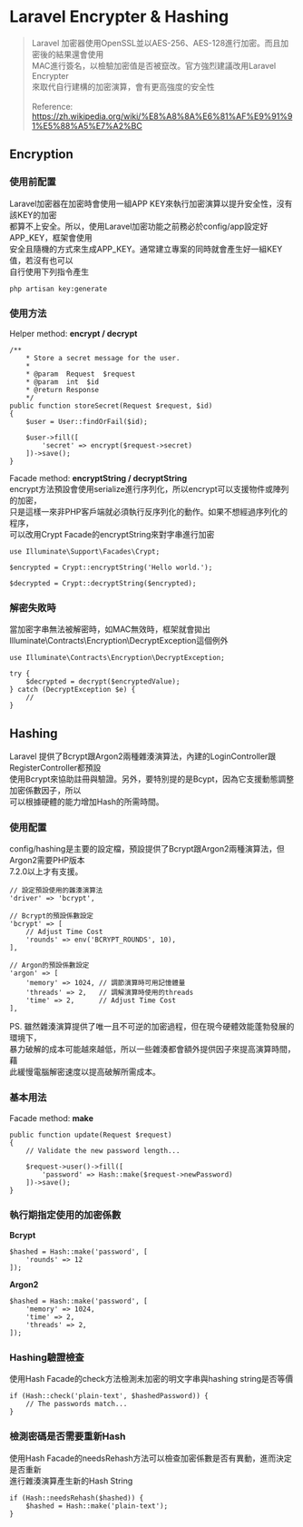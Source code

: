 # Laravel Encrypter & Hashing

> Laravel 加密器使用OpenSSL並以AES-256、AES-128進行加密。而且加密後的結果還會使用<br/>
> MAC進行簽名，以檢驗加密值是否被竄改。官方強烈建議改用Laravel Encrypter<br/>
> 來取代自行建構的加密演算，會有更高強度的安全性<br/><br/>
> Reference: https://zh.wikipedia.org/wiki/%E8%A8%8A%E6%81%AF%E9%91%91%E5%88%A5%E7%A2%BC

## Encryption
### 使用前配置
Laravel加密器在加密時會使用一組APP KEY來執行加密演算以提升安全性，沒有該KEY的加密<br/>
都算不上安全。所以，使用Laravel加密功能之前務必於config/app設定好APP_KEY，框架會使用<br/>
安全且隨機的方式來生成APP_KEY。通常建立專案的同時就會產生好一組KEY值，若沒有也可以<br/>
自行使用下列指令產生
```
php artisan key:generate
```

### 使用方法
Helper method: **encrypt / decrypt**
```
/**
    * Store a secret message for the user.
    *
    * @param  Request  $request
    * @param  int  $id
    * @return Response
    */
public function storeSecret(Request $request, $id)
{
    $user = User::findOrFail($id);

    $user->fill([
        'secret' => encrypt($request->secret)
    ])->save();
}
```

Facade method: **encryptString / decryptString**<br/>
encrypt方法預設會使用serialize進行序列化，所以encrypt可以支援物件或陣列的加密，<br/>
只是這樣一來非PHP客戶端就必須執行反序列化的動作。如果不想經過序列化的程序，<br/>
可以改用Crypt Facade的encryptString來對字串進行加密
```
use Illuminate\Support\Facades\Crypt;

$encrypted = Crypt::encryptString('Hello world.');

$decrypted = Crypt::decryptString($encrypted);
```

### 解密失敗時
當加密字串無法被解密時，如MAC無效時，框架就會拋出<br/>
Illuminate\Contracts\Encryption\DecryptException這個例外
```
use Illuminate\Contracts\Encryption\DecryptException;

try {
    $decrypted = decrypt($encryptedValue);
} catch (DecryptException $e) {
    //
}
```

## Hashing
Laravel 提供了Bcrypt跟Argon2兩種雜湊演算法，內建的LoginController跟RegisterController都預設<br/>
使用Bcrypt來協助註冊與驗證。另外，要特別提的是Bcypt，因為它支援動態調整加密係數因子，所以<br/>
可以根據硬體的能力增加Hash的所需時間。

### 使用配置
config/hashing是主要的設定檔，預設提供了Bcrypt跟Argon2兩種演算法，但Argon2需要PHP版本<br/>
7.2.0以上才有支援。
```
// 設定預設使用的雜湊演算法
'driver' => 'bcrypt',

// Bcrypt的預設係數設定
'bcrypt' => [
    // Adjust Time Cost
    'rounds' => env('BCRYPT_ROUNDS', 10),
],

// Argon的預設係數設定
'argon' => [
    'memory' => 1024, // 調節演算時可用記憶體量
    'threads' => 2,   // 調解演算時使用的threads
    'time' => 2,      // Adjust Time Cost
],
```
PS. 雖然雜湊演算提供了唯一且不可逆的加密過程，但在現今硬體效能蓬勃發展的環境下，<br/>
      暴力破解的成本可能越來越低，所以一些雜湊都會額外提供因子來提高演算時間，藉<br/>
      此緩慢電腦解密速度以提高破解所需成本。

### 基本用法
Facade method: **make**
```
public function update(Request $request)
{
    // Validate the new password length...

    $request->user()->fill([
        'password' => Hash::make($request->newPassword)
    ])->save();
}
```

### 執行期指定使用的加密係數
**Bcrypt**
```
$hashed = Hash::make('password', [
    'rounds' => 12
]);
```
**Argon2**
```
$hashed = Hash::make('password', [
    'memory' => 1024,
    'time' => 2,
    'threads' => 2,
]);
```

### Hashing驗證檢查
使用Hash Facade的check方法檢測未加密的明文字串與hashing string是否等價
```
if (Hash::check('plain-text', $hashedPassword)) {
    // The passwords match...
}
```
### 檢測密碼是否需要重新Hash
使用Hash Facade的needsRehash方法可以檢查加密係數是否有異動，進而決定是否重新<br/>
進行雜湊演算產生新的Hash String
```
if (Hash::needsRehash($hashed)) {
    $hashed = Hash::make('plain-text');
}
```
